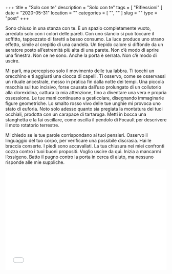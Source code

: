 +++
title = "Solo con te"
description = "Solo con te"
tags = [ "Riflessioni" ]
date = "2020-05-31"
location = ""
categories = [
  "",
  ""
]
slug = ""
type = "post"
+++

Sono chiuso in una stanza con te. È un spazio completamente vuoto, arredato solo con i colori delle pareti. Con uno slancio si può toccare il soffitto, tappezzato di faretti a basso consumo. La luce produce uno strano effetto, simile al crepitìo di una candela. Un tiepido calore si diffonde da un aeratore posto all’estremità più alta di una parete. Non c’è modo di aprire una finestra. Non ce ne sono. Anche la porta è serrata. Non c’è modo di uscire. 

Mi parli, ma percepisco solo il movimento delle tua labbra. Ti tocchi un orecchino e ti aggiusti una ciocca di capelli. Ti osservo, come se osservassi un rituale ancestrale, messo in pratica fin dalla notte dei tempi. Una piccola macchia sul tuo incisivo, forse causata dall’uso prolungato di un collutorio alla clorexidina, cattura la mia attenzione, fino a diventare una vera e propria ossessione. Le tue mani continuano a gesticolare, disegnando immaginarie figure geometriche. Lo smalto rosso vivo delle tue unghie mi provoca uno stato di euforia. Noto solo adesso quanto sia pregiata la montatura dei tuoi occhiali, prodotta con un carapace di tartaruga. Metti in bocca una stanghetta e la fai oscillare, come oscilla il pendolo di Focault per descrivere il moto rotatorio terrestre. 

Mi chiedo se le tue parole corrispondano ai tuoi pensieri. Osservo il linguaggio del tuo corpo, per verificare una possibile discrasia. Hai le braccia conserte. I piedi sono accavallati. La tua chiusura nei miei confronti cozza contro i tuoi buoni propositi. Voglio uscire da quì. Inizia a mancarmi l’ossigeno. Batto il pugno contro la porta in cerca di aiuto, ma nessuno risponde alle mie suppliche. 

<div style="position: relative; padding-bottom: 56.25%; padding-top: 30px; height: 0; overflow: hidden;">
  <iframe src="//www.youtube.com/embed/DfyeM2f7ojs"
  style="position: absolute; top: 0; left: 0; width: 100%; height: 100%;" allowfullscreen frameborder="0" title="YouTube Video"></iframe>
</div>
